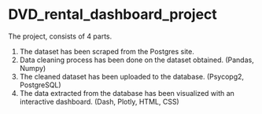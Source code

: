 # DVD_rental_dashboard_project
The project, consists of 4 parts.
1. The dataset has been scraped from the Postgres site.
2. Data cleaning process has been done on the dataset obtained. (Pandas, Numpy)
3. The cleaned dataset has been uploaded to the database. (Psycopg2, PostgreSQL)
4. The data extracted from the database has been visualized with an interactive dashboard. (Dash, Plotly, HTML, CSS)
